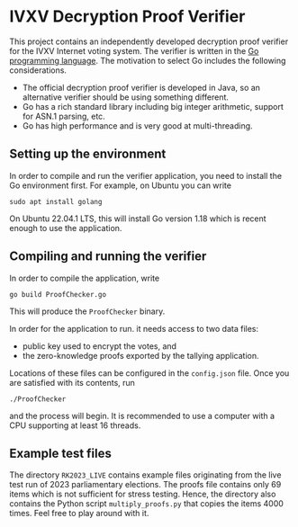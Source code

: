 # IVXV Decryption Proof Verifier

This project contains an independently developed decryption proof verifier for the IVXV Internet voting system. The verifier is written in the [Go programming language](https://go.dev/). The motivation to select Go includes the following considerations.

- The official decryption proof verifier is developed in Java, so an alternative verifier should be using something different.
- Go has a rich standard library including big integer arithmetic, support for ASN.1 parsing, etc.
- Go has high performance and is very good at multi-threading.

## Setting up the environment

In order to compile and run the verifier application, you need to install the Go environment first. For example, on Ubuntu you can write

    sudo apt install golang

On Ubuntu 22.04.1 LTS, this will install Go version 1.18 which is recent enough to use the application.

## Compiling and running the verifier

In order to compile the application, write

    go build ProofChecker.go

This will produce the `ProofChecker` binary. 

In order for the application to run. it needs access to two data files:

- public key used to encrypt the votes, and
- the zero-knowledge proofs exported by the tallying application.

Locations of these files can be configured in the `config.json` file. Once you are satisfied with its contents, run

    ./ProofChecker

and the process will begin. It is recommended to use a computer with a CPU supporting at least 16 threads.

## Example test files

The directory `RK2023_LIVE` contains example files originating from the live test run of 2023 parliamentary elections. The proofs file contains only 69 items which is not sufficient for stress testing. Hence, the directory also contains the Python script `multiply_proofs.py` that copies the items 4000 times. Feel free to play around with it.